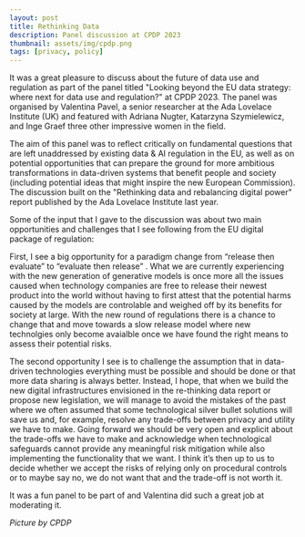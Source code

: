 ```yaml
---
layout: post
title: Rethinking Data
description: Panel discussion at CPDP 2023
thumbnail: assets/img/cpdp.png
tags: [privacy, policy]
---
```

It was a great pleasure to discuss about the future of data use and regulation as part of the panel titled "Looking beyond the EU data strategy: where next for data use and regulation?" at CPDP 2023.
The panel was organised by Valentina Pavel, a senior researcher at the Ada Lovelace Institute (UK) and featured with Adriana Nugter, Katarzyna Szymielewicz, and Inge Graef three other impressive women in the field.

The aim of this panel was to reflect critically on fundamental questions that are left unaddressed by existing data & AI regulation in the EU, as well as on potential opportunities that can prepare the ground for more ambitious transformations in data-driven systems that benefit people and society (including potential ideas that might inspire the new European Commission).
The discussion built on the "Rethinking data and rebalancing digital power" report published by the Ada Lovelace Institute last year.

Some of the input that I gave to the discussion was about two main opportunities and challenges that I see following from the EU digital package of regulation:

First, I see a big opportunity for a paradigm change from “release then evaluate” to “evaluate then release” .
What we are currently experiencing with the new generation of generative models is once more all the issues caused when technology companies are free to release their newest product into the world without having to first attest
that the potential harms caused by the models are controlable and weighed off by its benefits for society at large.
With the new round of regulations there is a chance to change that and move towards a slow release model where new technolgies only become avaialble
once we have found the right means to assess their potential risks. 

The second opportunity I see is to challenge the assumption that in data-driven technologies everything must be possible and should be done or that more data sharing is always better.
Instead, I hope, that when we build the new digital infrastructures envisioned in the re-thinking data report or propose new legislation,
we will manage to avoid the mistakes of the past where we often assumed that some technological silver bullet solutions will save us and, for example,
resolve any trade-offs between privacy and utility we have to make.
Going forward we should be very open and explicit about the trade-offs we have to make and acknowledge when technological safeguards cannot provide any meaningful risk mitigation while also implementing the functionality that we want.
I think it’s then up to us to decide whether we accept the risks of relying only on procedural controls or to maybe say no, we do not want that and the trade-off is not worth it.

It was a fun panel to be part of and Valentina did such a great job at moderating it.

*Picture by CPDP*
